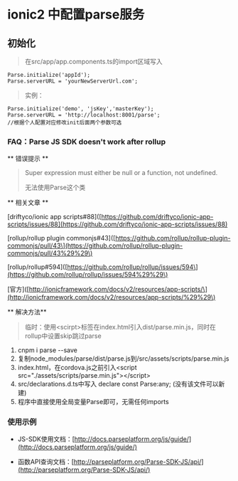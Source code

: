 # ionic2 中配置parse服务

## 初始化

> 在src/app/app.components.ts的import区域写入

```
Parse.initialize('appId');
Parse.serverURL = 'yourNewServerUrl.com';
```

> 实例：

```
Parse.initialize('demo', 'jsKey','masterKey');
Parse.serverURL = 'http://localhost:8001/parse';
//根据个人配置对应修改init后面两个参数可选
```

### FAQ：Parse JS SDK doesn't work after rollup

** 错误提示 **

> Super expression must either be null or a function, not undefined.
>
> 无法使用Parse这个类

** 相关文章 **

\[driftyco/ionic app scripts\#88\]\([https://github.com/driftyco/ionic-app-scripts/issues/88](https://github.com/driftyco/ionic-app-scripts/issues/88)

\[rollup/rollup plugin commonjs\#43\]\([https://github.com/rollup/rollup-plugin-commonjs/pull/43\](https://github.com/rollup/rollup-plugin-commonjs/pull/43%29%29\)

\[rollup/rollup\#594\]\([https://github.com/rollup/rollup/issues/594\](https://github.com/rollup/rollup/issues/594%29%29\)

\[官方\]\([http://ionicframework.com/docs/v2/resources/app-scripts/\](http://ionicframework.com/docs/v2/resources/app-scripts/%29%29\)

** 解决方法**

> 临时：使用&lt;scirpt&gt;标签在index.html引入dist/parse.min.js，同时在rollup中设置skip跳过parse

1. cnpm i parse --save
2. 复制node\_modules/parse/dist/parse.js到/src/assets/scripts/parse.min.js
3. index.html，在cordova.js之前引入&lt;script src="./assets/scripts/parse.min.js"&gt;&lt;/script&gt;
4. src/declarations.d.ts中写入  declare const Parse:any; \(没有该文件可以新建\)
5. 程序中直接使用全局变量Parse即可，无需任何imports

### 使用示例

* JS-SDK使用文档：[http://docs.parseplatform.org/js/guide/](http://docs.parseplatform.org/js/guide/)

* 函数API查询文档：[http://parseplatform.org/Parse-SDK-JS/api/](http://parseplatform.org/Parse-SDK-JS/api/)



